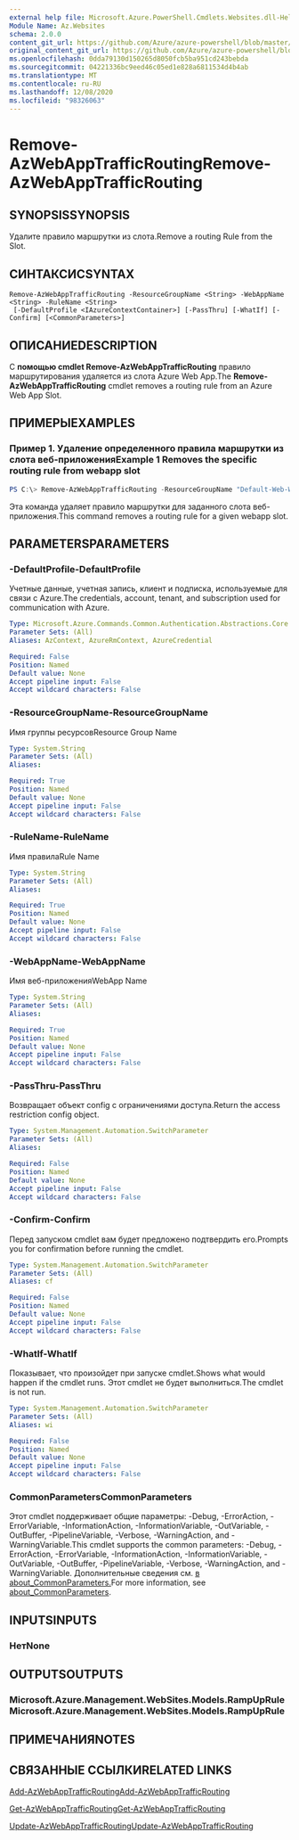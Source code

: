 ```yaml
---
external help file: Microsoft.Azure.PowerShell.Cmdlets.Websites.dll-Help.xml
Module Name: Az.Websites
schema: 2.0.0
content_git_url: https://github.com/Azure/azure-powershell/blob/master/src/Websites/Websites/help/Remove-AzWebAppTrafficRouting.md
original_content_git_url: https://github.com/Azure/azure-powershell/blob/master/src/Websites/Websites/help/Remove-AzWebAppTrafficRouting.md
ms.openlocfilehash: 0dda79130d150265d8050fcb5ba951cd243bebda
ms.sourcegitcommit: 04221336bc9eed46c05ed1e828a6811534d4b4ab
ms.translationtype: MT
ms.contentlocale: ru-RU
ms.lasthandoff: 12/08/2020
ms.locfileid: "98326063"
---
```

# <span data-ttu-id="05c1c-101">Remove-AzWebAppTrafficRouting</span><span class="sxs-lookup"><span data-stu-id="05c1c-101">Remove-AzWebAppTrafficRouting</span></span>

## <span data-ttu-id="05c1c-102">SYNOPSIS</span><span class="sxs-lookup"><span data-stu-id="05c1c-102">SYNOPSIS</span></span>
<span data-ttu-id="05c1c-103">Удалите правило маршрутки из слота.</span><span class="sxs-lookup"><span data-stu-id="05c1c-103">Remove a routing Rule from the Slot.</span></span>

## <span data-ttu-id="05c1c-104">СИНТАКСИС</span><span class="sxs-lookup"><span data-stu-id="05c1c-104">SYNTAX</span></span>

```
Remove-AzWebAppTrafficRouting -ResourceGroupName <String> -WebAppName <String> -RuleName <String>
 [-DefaultProfile <IAzureContextContainer>] [-PassThru] [-WhatIf] [-Confirm] [<CommonParameters>]
```

## <span data-ttu-id="05c1c-105">ОПИСАНИЕ</span><span class="sxs-lookup"><span data-stu-id="05c1c-105">DESCRIPTION</span></span>
<span data-ttu-id="05c1c-106">С **помощью cmdlet Remove-AzWebAppTrafficRouting** правило маршрутирования удаляется из слота Azure Web App.</span><span class="sxs-lookup"><span data-stu-id="05c1c-106">The **Remove-AzWebAppTrafficRouting** cmdlet removes a routing rule from an Azure Web App Slot.</span></span>

## <span data-ttu-id="05c1c-107">ПРИМЕРЫ</span><span class="sxs-lookup"><span data-stu-id="05c1c-107">EXAMPLES</span></span>

### <span data-ttu-id="05c1c-108">Пример 1. Удаление определенного правила маршрутки из слота веб-приложения</span><span class="sxs-lookup"><span data-stu-id="05c1c-108">Example 1 Removes the specific routing rule from webapp slot</span></span>
```powershell
PS C:\> Remove-AzWebAppTrafficRouting -ResourceGroupName "Default-Web-WestUS" -WebAppName "ContosoSite"  -RuleName 'Stg'
```

<span data-ttu-id="05c1c-109">Эта команда удаляет правило маршрутки для заданного слота веб-приложения.</span><span class="sxs-lookup"><span data-stu-id="05c1c-109">This command removes a routing rule for a given webapp slot.</span></span>

## <span data-ttu-id="05c1c-110">PARAMETERS</span><span class="sxs-lookup"><span data-stu-id="05c1c-110">PARAMETERS</span></span>

### <span data-ttu-id="05c1c-111">-DefaultProfile</span><span class="sxs-lookup"><span data-stu-id="05c1c-111">-DefaultProfile</span></span>
<span data-ttu-id="05c1c-112">Учетные данные, учетная запись, клиент и подписка, используемые для связи с Azure.</span><span class="sxs-lookup"><span data-stu-id="05c1c-112">The credentials, account, tenant, and subscription used for communication with Azure.</span></span>

```yaml
Type: Microsoft.Azure.Commands.Common.Authentication.Abstractions.Core.IAzureContextContainer
Parameter Sets: (All)
Aliases: AzContext, AzureRmContext, AzureCredential

Required: False
Position: Named
Default value: None
Accept pipeline input: False
Accept wildcard characters: False
```

### <span data-ttu-id="05c1c-113">-ResourceGroupName</span><span class="sxs-lookup"><span data-stu-id="05c1c-113">-ResourceGroupName</span></span>
<span data-ttu-id="05c1c-114">Имя группы ресурсов</span><span class="sxs-lookup"><span data-stu-id="05c1c-114">Resource Group Name</span></span>

```yaml
Type: System.String
Parameter Sets: (All)
Aliases:

Required: True
Position: Named
Default value: None
Accept pipeline input: False
Accept wildcard characters: False
```

### <span data-ttu-id="05c1c-115">-RuleName</span><span class="sxs-lookup"><span data-stu-id="05c1c-115">-RuleName</span></span>
<span data-ttu-id="05c1c-116">Имя правила</span><span class="sxs-lookup"><span data-stu-id="05c1c-116">Rule Name</span></span>

```yaml
Type: System.String
Parameter Sets: (All)
Aliases:

Required: True
Position: Named
Default value: None
Accept pipeline input: False
Accept wildcard characters: False
```

### <span data-ttu-id="05c1c-117">-WebAppName</span><span class="sxs-lookup"><span data-stu-id="05c1c-117">-WebAppName</span></span>
<span data-ttu-id="05c1c-118">Имя веб-приложения</span><span class="sxs-lookup"><span data-stu-id="05c1c-118">WebApp Name</span></span>

```yaml
Type: System.String
Parameter Sets: (All)
Aliases:

Required: True
Position: Named
Default value: None
Accept pipeline input: False
Accept wildcard characters: False
```

### <span data-ttu-id="05c1c-119">-PassThru</span><span class="sxs-lookup"><span data-stu-id="05c1c-119">-PassThru</span></span>
<span data-ttu-id="05c1c-120">Возвращает объект config с ограничениями доступа.</span><span class="sxs-lookup"><span data-stu-id="05c1c-120">Return the access restriction config object.</span></span>

```yaml
Type: System.Management.Automation.SwitchParameter
Parameter Sets: (All)
Aliases:

Required: False
Position: Named
Default value: None
Accept pipeline input: False
Accept wildcard characters: False
```

### <span data-ttu-id="05c1c-121">-Confirm</span><span class="sxs-lookup"><span data-stu-id="05c1c-121">-Confirm</span></span>
<span data-ttu-id="05c1c-122">Перед запуском cmdlet вам будет предложено подтвердить его.</span><span class="sxs-lookup"><span data-stu-id="05c1c-122">Prompts you for confirmation before running the cmdlet.</span></span>

```yaml
Type: System.Management.Automation.SwitchParameter
Parameter Sets: (All)
Aliases: cf

Required: False
Position: Named
Default value: None
Accept pipeline input: False
Accept wildcard characters: False
```

### <span data-ttu-id="05c1c-123">-WhatIf</span><span class="sxs-lookup"><span data-stu-id="05c1c-123">-WhatIf</span></span>
<span data-ttu-id="05c1c-124">Показывает, что произойдет при запуске cmdlet.</span><span class="sxs-lookup"><span data-stu-id="05c1c-124">Shows what would happen if the cmdlet runs.</span></span>
<span data-ttu-id="05c1c-125">Этот cmdlet не будет выполниться.</span><span class="sxs-lookup"><span data-stu-id="05c1c-125">The cmdlet is not run.</span></span>

```yaml
Type: System.Management.Automation.SwitchParameter
Parameter Sets: (All)
Aliases: wi

Required: False
Position: Named
Default value: None
Accept pipeline input: False
Accept wildcard characters: False
```

### <span data-ttu-id="05c1c-126">CommonParameters</span><span class="sxs-lookup"><span data-stu-id="05c1c-126">CommonParameters</span></span>
<span data-ttu-id="05c1c-127">Этот cmdlet поддерживает общие параметры: -Debug, -ErrorAction, -ErrorVariable, -InformationAction, -InformationVariable, -OutVariable, -OutBuffer, -PipelineVariable, -Verbose, -WarningAction, and -WarningVariable.</span><span class="sxs-lookup"><span data-stu-id="05c1c-127">This cmdlet supports the common parameters: -Debug, -ErrorAction, -ErrorVariable, -InformationAction, -InformationVariable, -OutVariable, -OutBuffer, -PipelineVariable, -Verbose, -WarningAction, and -WarningVariable.</span></span> <span data-ttu-id="05c1c-128">Дополнительные сведения см. [в about_CommonParameters.](http://go.microsoft.com/fwlink/?LinkID=113216)</span><span class="sxs-lookup"><span data-stu-id="05c1c-128">For more information, see [about_CommonParameters](http://go.microsoft.com/fwlink/?LinkID=113216).</span></span>

## <span data-ttu-id="05c1c-129">INPUTS</span><span class="sxs-lookup"><span data-stu-id="05c1c-129">INPUTS</span></span>

### <span data-ttu-id="05c1c-130">Нет</span><span class="sxs-lookup"><span data-stu-id="05c1c-130">None</span></span>

## <span data-ttu-id="05c1c-131">OUTPUTS</span><span class="sxs-lookup"><span data-stu-id="05c1c-131">OUTPUTS</span></span>

### <span data-ttu-id="05c1c-132">Microsoft.Azure.Management.WebSites.Models.RampUpRule</span><span class="sxs-lookup"><span data-stu-id="05c1c-132">Microsoft.Azure.Management.WebSites.Models.RampUpRule</span></span>

## <span data-ttu-id="05c1c-133">ПРИМЕЧАНИЯ</span><span class="sxs-lookup"><span data-stu-id="05c1c-133">NOTES</span></span>

## <span data-ttu-id="05c1c-134">СВЯЗАННЫЕ ССЫЛКИ</span><span class="sxs-lookup"><span data-stu-id="05c1c-134">RELATED LINKS</span></span>
[<span data-ttu-id="05c1c-135">Add-AzWebAppTrafficRouting</span><span class="sxs-lookup"><span data-stu-id="05c1c-135">Add-AzWebAppTrafficRouting</span></span>](./Add-AzWebAppTrafficRouting.md)

[<span data-ttu-id="05c1c-136">Get-AzWebAppTrafficRouting</span><span class="sxs-lookup"><span data-stu-id="05c1c-136">Get-AzWebAppTrafficRouting</span></span>](./Get-AzWebAppTrafficRouting.md)

[<span data-ttu-id="05c1c-137">Update-AzWebAppTrafficRouting</span><span class="sxs-lookup"><span data-stu-id="05c1c-137">Update-AzWebAppTrafficRouting</span></span>](./Update-AzWebAppTrafficRouting.md)